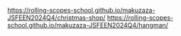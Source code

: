 https://rolling-scopes-school.github.io/makuzaza-JSFEEN2024Q4/christmas-shop/
https://rolling-scopes-school.github.io/makuzaza-JSFEEN2024Q4/hangman/